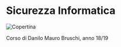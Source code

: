 # Sicurezza Informatica

![Copertina](https://github.com/LucaCappelletti94/various-notes/blob/master/Unimi/Interazione%20Naturale/Images/cover-interazione-naturale.png?raw=true)

Corso di Danilo Mauro Bruschi, anno 18/19

